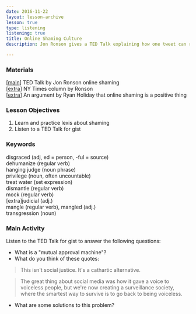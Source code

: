 ```yaml
---
date: 2016-11-22
layout: lesson-archive
lesson: true
type: listening
listening: true
title: Online Shaming Culture
description: Jon Ronson gives a TED Talk explaining how one tweet can ruin your life and online shaming

---
```

### Materials

[<a href="https://www.ted.com/talks/jon_ronson_what_happens_when_online_shaming_spirals_out_of_control" target="_blank">main</a>] TED Talk by Jon Ronson online shaming  
[<a href="http://www.nytimes.com/2015/02/15/magazine/how-one-stupid-tweet-ruined-justine-saccos-life.html" target="_blank">extra</a>] NY Times column by Ronson  
[<a href="http://observer.com/2016/12/we-are-living-in-a-post-shame-world-and-thats-not-a-good-thing/" target="_blank">extra</a>] An argument by Ryan Holiday that online shaming is a positive thing  

### Lesson Objectives
1. Learn and practice lexis about shaming
2. Listen to a TED Talk for gist

### Keywords  

disgraced (adj, ed = person, -ful = source)  
dehumanize (regular verb)  
hanging judge (noun phrase)  
privilege (noun, often uncountable)  
treat water (set expression)  
dismantle (regular verb)  
mock (regular verb)  
[extra]judicial (adj.)  
mangle (regular verb), mangled (adj.)  
transgression (noun)  

### Main Activity
Listen to the TED Talk for gist to answer the following questions:

- What is a "mutual approval machine"?
- What do you think of these quotes:

<blockquote>This isn't social justice. It's a cathartic alternative.</blockquote>

<blockquote>The great thing about social media was how it gave a voice to voiceless people, but we're now creating a surveillance society, where the smartest way to survive is to go back to being voiceless.</blockquote>

- What are some solutions to this problem?
